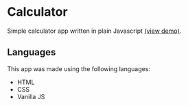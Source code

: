 # Calculator

Simple calculator app written in plain Javascript [(view demo)](https://winnytp.github.io/calculator/).

## Languages

This app was made using the following languages:

- HTML
- CSS
- Vanilla JS